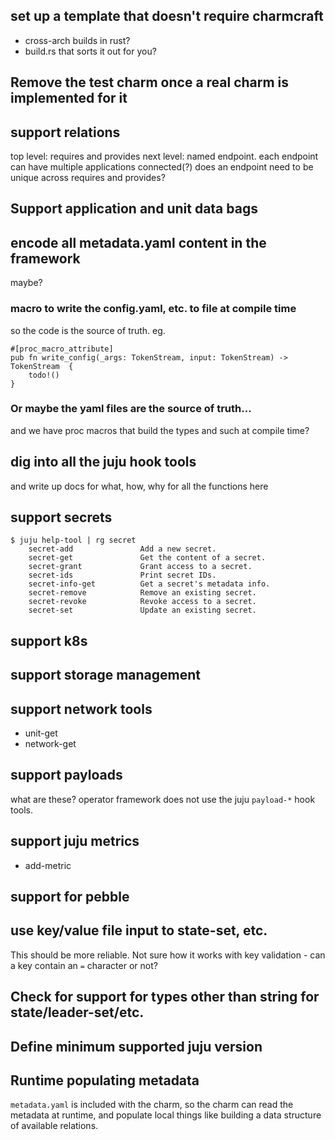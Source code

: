 ## set up a template that doesn't require charmcraft

- cross-arch builds in rust?
- build.rs that sorts it out for you?

## Remove the test charm once a real charm is implemented for it

## support relations

top level: requires and provides
next level: named endpoint. each endpoint can have multiple applications connected(?)
  does an endpoint need to be unique across requires and provides?

## Support application and unit data bags

## encode all metadata.yaml content in the framework

maybe?

### macro to write the config.yaml, etc. to file at compile time

so the code is the source of truth.
eg.

```
#[proc_macro_attribute]
pub fn write_config(_args: TokenStream, input: TokenStream) -> TokenStream  {
    todo!()
}
```

### Or maybe the yaml files are the source of truth...

and we have proc macros that build the types and such at compile time?

## dig into all the juju hook tools

and write up docs for what, how, why for all the functions here

## support secrets

```
$ juju help-tool | rg secret
    secret-add               Add a new secret.
    secret-get               Get the content of a secret.
    secret-grant             Grant access to a secret.
    secret-ids               Print secret IDs.
    secret-info-get          Get a secret's metadata info.
    secret-remove            Remove an existing secret.
    secret-revoke            Revoke access to a secret.
    secret-set               Update an existing secret.
```

## support k8s

## support storage management

## support network tools

- unit-get
- network-get

## support payloads

what are these? operator framework does not use the juju `payload-*` hook tools.

## support juju metrics

- add-metric

## support for pebble

## use key/value file input to state-set, etc.

This should be more reliable.
Not sure how it works with key validation - can a key contain an `=` character or not?

## Check for support for types other than string for state/leader-set/etc.

## Define minimum supported juju version

## Runtime populating metadata

`metadata.yaml` is included with the charm, so the charm can read the metadata at runtime,
and populate local things like building a data structure of available relations.
